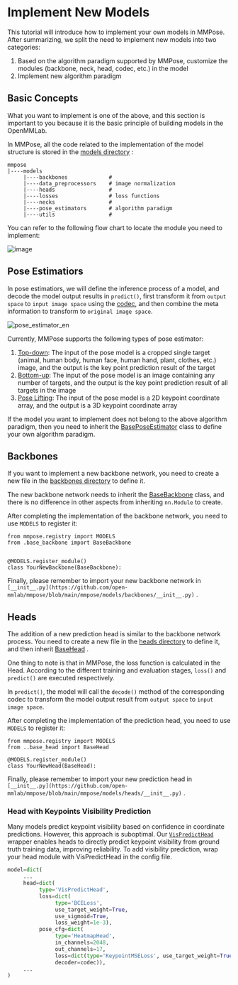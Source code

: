 # Implement New Models

This tutorial will introduce how to implement your own models in MMPose. After summarizing, we split the need to implement new models into two categories:

1. Based on the algorithm paradigm supported by MMPose, customize the modules (backbone, neck, head, codec, etc.) in the model
2. Implement new algorithm paradigm

## Basic Concepts

What you want to implement is one of the above, and this section is important to you because it is the basic principle of building models in the OpenMMLab.

In MMPose, all the code related to the implementation of the model structure is stored in the [models directory](https://github.com/open-mmlab/mmpose/tree/main/mmpose/models) :

```shell
mmpose
|----models
     |----backbones             #
     |----data_preprocessors    # image normalization
     |----heads                 #
     |----losses                # loss functions
     |----necks                 #
     |----pose_estimators       # algorithm paradigm
     |----utils                 #
```

You can refer to the following flow chart to locate the module you need to implement:

![image](https://github.com/open-mmlab/mmpose/assets/13503330/f4eeb99c-e2a1-4907-9d46-f110c51f0814)

## Pose Estimatiors

In pose estimatiors, we will define the inference process of a model, and decode the model output results in `predict()`, first transform it from `output space` to `input image space` using the [codec](./codecs.md), and then combine the meta information to transform to `original image space`.

![pose_estimator_en](https://github.com/open-mmlab/mmpose/assets/13503330/0764baab-41c7-4a1d-ab64-5d7f9dfc8eec)

Currently, MMPose supports the following types of pose estimator:

1. [Top-down](https://github.com/open-mmlab/mmpose/blob/main/mmpose/models/pose_estimators/topdown.py): The input of the pose model is a cropped single target (animal, human body, human face, human hand, plant, clothes, etc.) image, and the output is the key point prediction result of the target
2. [Bottom-up](https://github.com/open-mmlab/mmpose/blob/main/mmpose/models/pose_estimators/bottomup.py): The input of the pose model is an image containing any number of targets, and the output is the key point prediction result of all targets in the image
3. [Pose Lifting](https://github.com/open-mmlab/mmpose/blob/main/mmpose/models/pose_estimators/pose_lifter.py): The input of the pose model is a 2D keypoint coordinate array, and the output is a 3D keypoint coordinate array

If the model you want to implement does not belong to the above algorithm paradigm, then you need to inherit the [BasePoseEstimator](https://github.com/open-mmlab/mmpose/blob/main/mmpose/models/pose_estimators/base.py) class to define your own algorithm paradigm.

## Backbones

If you want to implement a new backbone network, you need to create a new file in the [backbones directory](https://github.com/open-mmlab/mmpose/tree/main/mmpose/models/backbones) to define it.

The new backbone network needs to inherit the [BaseBackbone](https://github.com/open-mmlab/mmpose/blob/main/mmpose/models/backbones/base_backbone.py) class, and there is no difference in other aspects from inheriting `nn.Module` to create.

After completing the implementation of the backbone network, you need to use `MODELS` to register it:

```Python3
from mmpose.registry import MODELS
from .base_backbone import BaseBackbone


@MODELS.register_module()
class YourNewBackbone(BaseBackbone):
```

Finally, please remember to import your new backbone network in `[__init__.py](https://github.com/open-mmlab/mmpose/blob/main/mmpose/models/backbones/__init__.py)` .

## Heads

The addition of a new prediction head is similar to the backbone network process. You need to create a new file in the [heads directory](https://github.com/open-mmlab/mmpose/tree/main/mmpose/models/heads) to define it, and then inherit [BaseHead](https://github.com/open-mmlab/mmpose/blob/main/mmpose/models/heads/base_head.py) .

One thing to note is that in MMPose, the loss function is calculated in the Head. According to the different training and evaluation stages, `loss()` and `predict()` are executed respectively.

In `predict()`, the model will call the `decode()` method of the corresponding codec to transform the model output result from `output space` to `input image space`.

After completing the implementation of the prediction head, you need to use `MODELS` to register it:

```Python3
from mmpose.registry import MODELS
from ..base_head import BaseHead

@MODELS.register_module()
class YourNewHead(BaseHead):
```

Finally, please remember to import your new prediction head in `[__init__.py](https://github.com/open-mmlab/mmpose/blob/main/mmpose/models/heads/__init__.py)` .

### Head with Keypoints Visibility Prediction

Many models predict keypoint visibility based on confidence in coordinate predictions. However, this approach is suboptimal. Our [`VisPredictHead`](https://github.com/open-mmlab/mmpose/blob/dev-1.x/mmpose/models/heads/hybrid_heads/vis_head.py) wrapper enables heads to directly predict keypoint visibility from ground truth training data, improving reliability. To add visibility prediction, wrap your head module with VisPredictHead in the config file.

```python
model=dict(
     ...
     head=dict(
          type='VisPredictHead',
          loss=dict(
               type='BCELoss',
               use_target_weight=True,
               use_sigmoid=True,
               loss_weight=1e-3),
          pose_cfg=dict(
               type='HeatmapHead',
               in_channels=2048,
               out_channels=17,
               loss=dict(type='KeypointMSELoss', use_target_weight=True),
               decoder=codec)),
     ...
)
```
